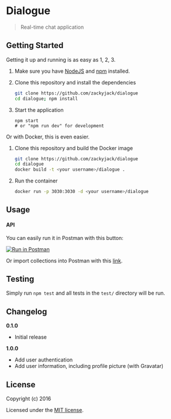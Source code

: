 # Dialogue

> Real-time chat application

## Getting Started

Getting it up and running is as easy as 1, 2, 3.

1. Make sure you have [NodeJS](https://nodejs.org/) and [npm](https://www.npmjs.com/) installed.
2. Clone this repository and install the dependencies

    ```sh
    git clone https://github.com/zackyjack/dialogue
    cd dialogue; npm install
    ```
3. Start the application

    ```
    npm start
    # or "npm run dev" for development
    ```

Or with Docker, this is even easier.
1. Clone this repository and build the Docker image

    ```sh
    git clone https://github.com/zackyjack/dialogue
    cd dialogue
    docker build -t <your username>/dialogue .
    ```
2. Run the container

    ```sh
    docker run -p 3030:3030 -d <your username>/dialogue
    ```

## Usage

#### API
You can easily run it in Postman with this button:

[![Run in Postman](https://run.pstmn.io/button.svg)](https://app.getpostman.com/run-collection/ca767c9cfbabd807c903)

Or import collections into Postman with this [link](https://www.getpostman.com/collections/ca767c9cfbabd807c903).


## Testing

Simply run `npm test` and all tests in the `test/` directory will be run.

## Changelog

__0.1.0__

- Initial release

__1.0.0__

- Add user authentication
- Add user information, including profile picture (with Gravatar)

## License

Copyright (c) 2016

Licensed under the [MIT license](LICENSE).
